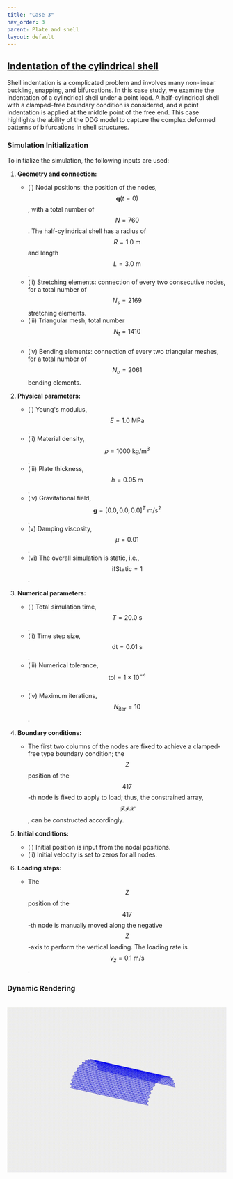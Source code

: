 ```yaml
---
title: "Case 3"
nav_order: 3
parent: Plate and shell
layout: default
---
```


## [Indentation of the cylindrical shell](https://github.com/weicheng-huang-mechanics/DDG_Tutorial/tree/main/3d_surface/case_1)

Shell indentation is a complicated problem and involves many non-linear buckling, snapping, and bifurcations. In this case study, we examine the indentation of a cylindrical shell under a point load. A half-cylindrical shell with a clamped-free boundary condition is considered, and a point indentation is applied at the middle point of the free end. This case highlights the ability of the DDG model to capture the complex deformed patterns of bifurcations in shell structures.

### Simulation Initialization

To initialize the simulation, the following inputs are used:

1. **Geometry and connection:**
   - (i) Nodal positions: the position of the nodes, $$\mathbf{q}(t=0)$$, with a total number of $$N=760$$. The half-cylindrical shell has a radius of $$R=1.0\mathrm{~m}$$ and length $$L=3.0\mathrm{~m}$$.
   - (ii) Stretching elements: connection of every two consecutive nodes, for a total number of $$N_{s}=2169$$ stretching elements.
   - (iii) Triangular mesh, total number $$N_{t}=1410$$.
   - (iv) Bending elements: connection of every two triangular meshes, for a total number of $$N_{b}=2061$$ bending elements.

2. **Physical parameters:**
   - (i) Young's modulus, $$E=1.0\mathrm{~MPa}$$.
   - (ii) Material density, $$\rho=1000\mathrm{~kg/m^3}$$.
   - (iii) Plate thickness, $$h = 0.05\mathrm{~m}$$.
   - (iv) Gravitational field, $$ \mathbf{g}=[0.0, 0.0, 0.0]^T \mathrm{~m/s^2}$$.
   - (v) Damping viscosity, $$\mu = 0.01$$.
   - (vi) The overall simulation is static, i.e., $$ \mathrm{ifStatic} = 1$$.

3. **Numerical parameters:**
   - (i) Total simulation time, $$T=20.0\mathrm{~s}$$.
   - (ii) Time step size, $$\mathrm{dt} =0.01\mathrm{~s}$$.
   - (iii) Numerical tolerance, $$\mathrm{tol} = 1 \times 10^{-4}$$.
   - (iv) Maximum iterations, $$N_{\mathrm{iter}} = 10$$.

4. **Boundary conditions:**
   - The first two columns of the nodes are fixed to achieve a clamped-free type boundary condition; the $$Z$$ position of the $$417$$-th node is fixed to apply to load; thus, the constrained array, $$\mathcal{FIX}$$, can be constructed accordingly.

5. **Initial conditions:**
   - (i) Initial position is input from the nodal positions.
   - (ii) Initial velocity is set to zeros for all nodes.

6. **Loading steps:**
   - The $$Z$$ position of the $$417$$-th node is manually moved along the negative $$Z$$-axis to perform the vertical loading. The loading rate is $$v_{z} = 0.1\mathrm{~m/s}$$.


### Dynamic Rendering
<br/><img src='../assets/videos/plate_3.gif' width="600">
